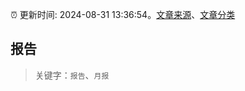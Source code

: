 :alarm_clock: 更新时间: 2024-08-31 13:36:54。[文章来源](/README.md)、[文章分类](/TAGS.md)

## 报告


> 关键字：`报告`、`月报`



